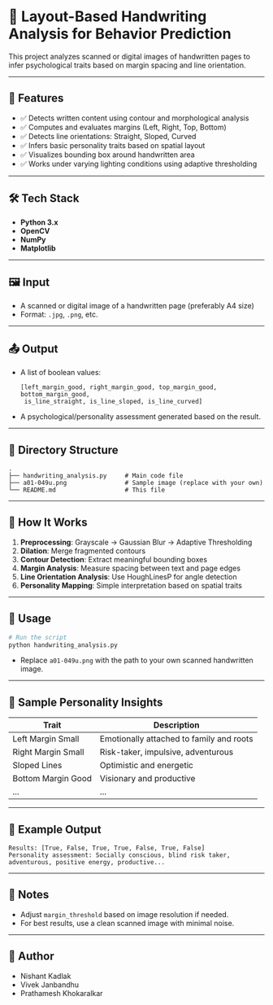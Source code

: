 # 🧠 Layout-Based Handwriting Analysis for Behavior Prediction

This project analyzes scanned or digital images of handwritten pages to infer psychological traits based on margin spacing and line orientation.

---

## 📌 Features

- ✅ Detects written content using contour and morphological analysis  
- ✅ Computes and evaluates margins (Left, Right, Top, Bottom)  
- ✅ Detects line orientations: Straight, Sloped, Curved  
- ✅ Infers basic personality traits based on spatial layout  
- ✅ Visualizes bounding box around handwritten area  
- ✅ Works under varying lighting conditions using adaptive thresholding  

---

## 🛠️ Tech Stack

- **Python 3.x**  
- **OpenCV**  
- **NumPy**  
- **Matplotlib**  

---

## 🖼️ Input

- A scanned or digital image of a handwritten page (preferably A4 size)  
- Format: `.jpg`, `.png`, etc.

---

## 📤 Output

- A list of boolean values:
  ```
  [left_margin_good, right_margin_good, top_margin_good, bottom_margin_good,
   is_line_straight, is_line_sloped, is_line_curved]
  ```

- A psychological/personality assessment generated based on the result.

---

## 📂 Directory Structure

```
.
├── handwriting_analysis.py     # Main code file  
├── a01-049u.png                # Sample image (replace with your own)  
└── README.md                   # This file  
```

---

## 🧪 How It Works

1. **Preprocessing**: Grayscale → Gaussian Blur → Adaptive Thresholding  
2. **Dilation**: Merge fragmented contours  
3. **Contour Detection**: Extract meaningful bounding boxes  
4. **Margin Analysis**: Measure spacing between text and page edges  
5. **Line Orientation Analysis**: Use HoughLinesP for angle detection  
6. **Personality Mapping**: Simple interpretation based on spatial traits  

---

## 🚀 Usage

```bash
# Run the script
python handwriting_analysis.py
```

- Replace `a01-049u.png` with the path to your own scanned handwritten image.

---

## 🧠 Sample Personality Insights

| Trait              | Description                                 |
|--------------------|---------------------------------------------|
| Left Margin Small  | Emotionally attached to family and roots    |
| Right Margin Small | Risk-taker, impulsive, adventurous          |
| Sloped Lines       | Optimistic and energetic                    |
| Bottom Margin Good | Visionary and productive                    |
| ...                | ...                                         |

---

## 📌 Example Output

```
Results: [True, False, True, True, False, True, False]
Personality assessment: Socially conscious, blind risk taker, adventurous, positive energy, productive...
```

---

## 📎 Notes

- Adjust `margin_threshold` based on image resolution if needed.  
- For best results, use a clean scanned image with minimal noise.  

---


## 👤 Author

- Nishant Kadlak
- Vivek Janbandhu
- Prathamesh Khokaralkar